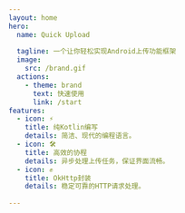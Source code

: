```yaml
---
layout: home
hero:
  name: Quick Upload
  
  tagline: 一个让你轻松实现Android上传功能框架
  image:
    src: /brand.gif
  actions:
    - theme: brand
      text: 快速使用
      link: /start
features:
  - icon: ⚡
    title: 纯Kotlin编写
    details: 简洁、现代的编程语言。
  - icon: 🛠️
    title: 高效的协程
    details: 异步处理上传任务，保证界面流畅。
  - icon: ✊
    title: OkHttp封装
    details: 稳定可靠的HTTP请求处理。
    
---
```

<script setup>
import { onMounted } from 'vue';
import Swal from 'sweetalert2';
import '@/./styles/index.css'
onMounted(() => {
// 选择所有 <span> 标签
  const spans = document.querySelectorAll('span');

  spans.forEach((span, index) => {
    // 检查 <span> 的文本内容
    if (span.textContent.includes('演示视频')) {
        // 设置点击事件
    span.addEventListener('click', function() {
      // 动态设置弹出框内容
       Swal.fire({
      title: '请选择模式',
      html: `
        <button id="button1" class="custom-button">单文件上传模式</button>
        <button id="button2" class="custom-button">单文件上传模式多个文件上传</button>
        <button id="button3" class="custom-button">多个文件同时上传模式</button>
      `,
      showConfirmButton: false,
      showCancelButton: false
    });

    document.getElementById('button1').addEventListener('click', function() {
 Swal.fire({
        imageUrl: './one.gif',
        imageWidth: 248,
        imageHeight: 508,
        imageAlt: 'Dynamic GIF',
        showConfirmButton: false,
        showCloseButton: true
      });
     
    });

    document.getElementById('button2').addEventListener('click', function() {
     Swal.fire({
        imageUrl: './two.gif',
        imageWidth: 248,
        imageHeight: 508,
        imageAlt: 'Dynamic GIF',
        showConfirmButton: false,
        showCloseButton: true
      });
    });

    document.getElementById('button3').addEventListener('click', function() {
 Swal.fire({
        imageUrl: './three.gif',
        imageWidth: 248,
        imageHeight: 508,
        imageAlt: 'Dynamic GIF',
        showConfirmButton: false,
        showCloseButton: true
      });
    });
    });
    }
  });
  // 选择导航链接
      const demoLink = document.querySelector('a[href="javascript:void(0)"]');

      if (demoLink) {
        demoLink.addEventListener('click', (event) => {
          event.preventDefault(); // 阻止默认行为
        
        });
      }
//  tippy('#my-menu-id',   { 
//         content: `<div class='text-center' style=' width:1224px; height:804px'><img src="./one.gif" alt="Example GIF"  /></div>`,
//          arrow: false,
//           allowHTML: true,
//           placement: 'left',
//           theme:'light-border',
//         });
})
       
</script>